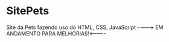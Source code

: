 # SitePets
Site da Pets fazendo uso do HTML, CSS, JavaScript
 ----> EM ANDAMENTO PARA MELHORIAS!<----
